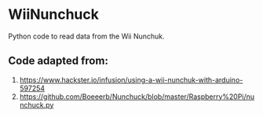 # WiiNunchuck
Python code to read data from the Wii Nunchuk.

## Code adapted from: 
1. https://www.hackster.io/infusion/using-a-wii-nunchuk-with-arduino-597254 
2. https://github.com/Boeeerb/Nunchuck/blob/master/Raspberry%20Pi/nunchuck.py
